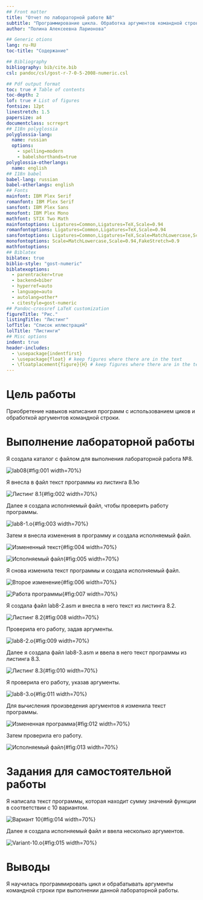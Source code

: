 ```yaml
---
## Front matter
title: "Отчет по лабораторной работе №8"
subtitle: "Программирование цикла. Обработка аргументов командной строки."
author: "Полина Алексеевна Ларионова"

## Generic otions
lang: ru-RU
toc-title: "Содержание"

## Bibliography
bibliography: bib/cite.bib
csl: pandoc/csl/gost-r-7-0-5-2008-numeric.csl

## Pdf output format
toc: true # Table of contents
toc-depth: 2
lof: true # List of figures
fontsize: 12pt
linestretch: 1.5
papersize: a4
documentclass: scrreprt
## I18n polyglossia
polyglossia-lang:
  name: russian
  options:
	- spelling=modern
	- babelshorthands=true
polyglossia-otherlangs:
  name: english
## I18n babel
babel-lang: russian
babel-otherlangs: english
## Fonts
mainfont: IBM Plex Serif
romanfont: IBM Plex Serif
sansfont: IBM Plex Sans
monofont: IBM Plex Mono
mathfont: STIX Two Math
mainfontoptions: Ligatures=Common,Ligatures=TeX,Scale=0.94
romanfontoptions: Ligatures=Common,Ligatures=TeX,Scale=0.94
sansfontoptions: Ligatures=Common,Ligatures=TeX,Scale=MatchLowercase,Scale=0.94
monofontoptions: Scale=MatchLowercase,Scale=0.94,FakeStretch=0.9
mathfontoptions:
## Biblatex
biblatex: true
biblio-style: "gost-numeric"
biblatexoptions:
  - parentracker=true
  - backend=biber
  - hyperref=auto
  - language=auto
  - autolang=other*
  - citestyle=gost-numeric
## Pandoc-crossref LaTeX customization
figureTitle: "Рис."
listingTitle: "Листинг"
lofTitle: "Список иллюстраций"
lolTitle: "Листинги"
## Misc options
indent: true
header-includes:
  - \usepackage{indentfirst}
  - \usepackage{float} # keep figures where there are in the text
  - \floatplacement{figure}{H} # keep figures where there are in the text
---
```


# Цель работы

Приобретение навыков написания программ с использованием  циков и обработкой аргументов командной строки.



# Выполнение лабораторной работы

Я создала каталог с файлом для выполнения лабораторной работа №8.

![lab08](image/image1.png){#fig:001 width=70%}

Я внесла в файл текст программы из листинга 8.1ю

![Листинг 8.1](image/image2.png){#fig:002 width=70%}

Далее я создала исполняемый файл, чтобы проверить работу программы.

![lab8-1.o](image/image3.png){#fig:003 width=70%}

Затем я внесла изменения в программу и создала исполняемый файл.

![Измененный текст](image/image5.png){#fig:004 width=70%}

![Исполняемый файл](image/image4.png){#fig:005 width=70%}

Я снова изменила текст программы и создала исполняемый файл.

![Второе изменение](image/image7.png){#fig:006 width=70%}

![Работа программы](image/image6.png){#fig:007 width=70%}

Я создала файл lab8-2.asm и внесла в него текст из листинга 8.2.

![Листинг 8.2](image/image9.png){#fig:008 width=70%}

Проверила его работу, задав аргументы.

![lab8-2.o](image/image8.png){#fig:009 width=70%}

Далее я создала файл lab8-3.asm и ввела в него текст программы из листинга 8.3.

![Листинг 8.3](image/image11.png){#fig:010 width=70%}

Я проверила его работу, указав аргументы.

![lab8-3.o](image/image10.png){#fig:011 width=70%}

Для вычисления произведения аргументов я изменила текст программы.

![Измененная программа](image/image13.png){#fig:012 width=70%}

Затем проверила его работу.

![Исполняемый файл](image/image12.png){#fig:013 width=70%}


# Задания для самостоятельной работы


Я написала текст программы, которая находит сумму значений функции в соответствии с 10 вариантом.

![Вариант 10](image/image14.png){#fig:014 width=70%}

Далее я создала исполняемый файл и ввела несколько аргументов.

![Variant-10.o](image/image15.png){#fig:015 width=70%}


# Выводы


Я научилась  программировать цикл и обрабатывать аргументы командной строки при выполнении данной лабораторной работы.

